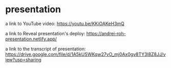 # presentation

a link to YouTube video: https://youtu.be/KKiOAKeH3mQ

a link to Reveal presentation's deploy: https://andrei-roh-presentation.netlify.app/

a link to the transcript of presentation: https://drive.google.com/file/d/1A5kUSWKqw27vO_mj0Ax0gv8TY3l8Z8JJ/view?usp=sharing
